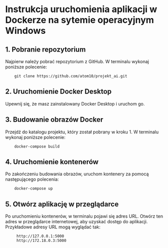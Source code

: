  # Instrukcja uruchomienia aplikacji w Dockerze na sytemie operacyjnym Windows
 ## 1. Pobranie repozytorium<br>
 Najpierw należy pobrać repozytorium z GitHub. W terminalu wykonaj poniższe polecenie:

        git clone https://github.com/atom10/projekt_ai.git


 ## 2. Uruchomienie Docker Desktop<br>
Upewnij się, że masz zainstalowany Docker Desktop i uruchom go.


## 3. Budowanie obrazów Docker<br>
 Przejdź do katalogu projektu, który został pobrany w kroku 1. W terminalu wykonaj poniższe polecenie:

        docker-compose build


## 4. Uruchomienie kontenerów<br>
Po zakończeniu budowania obrazów, uruchom kontenery za pomocą następującego polecenia:

        docker-compose up

## 5. Otwórz aplikację w przeglądarce<br>
Po uruchomieniu kontenerów, w terminalu pojawi się adres URL. Otwórz ten adres w przeglądarce internetowej, aby uzyskać dostęp do aplikacji.
Przykładowe adresy URL mogą wyglądać tak:

         http://127.0.0.1:5000
         http://172.18.0.3:5000